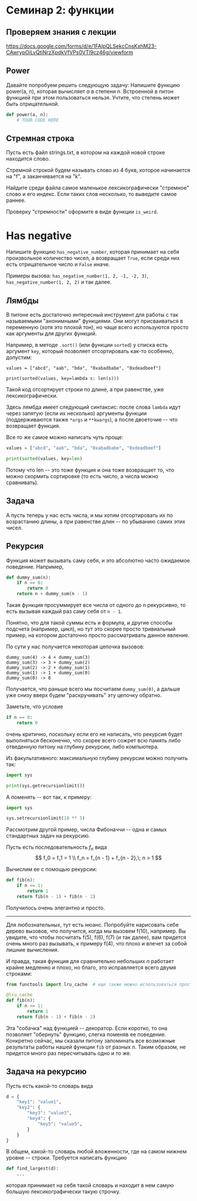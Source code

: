 # Семинар 2: функции

## Проверяем знания с лекции
https://docs.google.com/forms/d/e/1FAIpQLSekcCnsKxhM23-CAwrypOiLvQtiNrzXpdkVfVPs0VTl9cz46g/viewform

## Power
Давайте попробуем решить следующую задачу:
Напишите функцию power(a, n), которая вычисляет $a$ в степени $n$. Встроенной в питон функцией при этом пользоваться нельзя. Учтите, что степень может быть отрицательной.
```python
def power(a, n):
    # YOUR CODE HERE
```

## Стремная строка
Пусть есть файл strings.txt, в котором на каждой новой строке находится слово.

Стремной строкой будем называть слово из 4 букв, которое начинается на "f", а заканчивается на "k".

Найдите среди файла самое маленькое лексикографически "стремное" слово и его индекс. Если таких слов несколько, то выведите самое раннее.

Проверку "стремности" оформите в виде функции `is_weird`.


# Has negative
Напишите функцию `has_negative_number`, которая принимает на себя произвольное количество чисел, а возвращает `True`, если среди них есть отрицательное число и `False` иначе.

Примеры вызова: `has_negative_number(1, 2, -1, -2, 3)`, `has_negative_number(1, 2, 2)` и так далее.


## Лямбды
В питоне есть достаточно интересный инструмент для работы с так называемыми "анонимными" функциями. Они могут присваиваться в переменную (хотя это плохой тон), но чаще всего используются просто как аргументы для других функций.

Например, в методе `.sort()` (или функции `sorted`) у списка есть аргумент `key`, который позволяет отсортировать как-то особенно, допустим:

```(python)
values = ["abcd", "aab", "bda", "0xabadbabe", "0xdeadbeef"]

print(sorted(values, key=lambda s: len(s)))
```

Такой код отсортирует строки по длине, а при равенстве, уже лексикографически.

Здесь лямбда имеет следующий синтаксис: после слова `lambda` идут через запятую (если их несколько) аргументы функции (поддерживаются также `*args` и `**kwargs`), а после двоеточие -- что возвращает функция.


Все то же самое можно написать чуть проще:
```python
values = ["abcd", "aab", "bda", "0xabadbabe", "0xdeadbeef"]

print(sorted(values, key=len)
```

Потому что len -- это тоже функция и она тоже возвращает то, что можно скормить сортировке (то есть число, а числа можно сравнивать).

## Задача
А пусть теперь у нас есть числа, и мы хотим отсортировать их по возрастанию длины, а при равенстве длин -- по убыванию самих этих чисел.

## Рекурсия
Функция может вызывать саму себя, и это абсолютно часто ожидаемое поведение. Например,

```python
def dummy_sum(n):
    if n == 0:
        return 0
    return n + dummy_sum(n - 1)
```
Такая функция просуммирует все числа от одного до n рекурсивно, то есть вызывая каждый раз саму себя от `n - 1`.

Понятно, что для такой суммы есть и формула, и другие способы подсчета (например, цикл), но тут это скорее просто тривиальный пример, на котором достаточно просто рассматривать данное явление.

По сути у нас получается некоторая цепочка вызовов:
```
dummy_sum(4) -> 4 + dummy_sum(3)
dummy_sum(3) -> 3 + dummy_sum(2)
dummy_sum(2) -> 2 + dummy_sum(1)
dummy_sum(1) -> 1 + dummy_sum(0)
dummy_sum(0) -> 0
```
Получается, что раньше всего мы посчитаем `dummy_sum(0)`, а дальше уже снизу вверх будем "раскручивать" эту цепочку обратно.

Заметьте, что условие
```python
if n == 0:
    return 0
```
очень критично, поскольку если его не написать, что рекурсия будет выполняться бесконечно, что скорее всего сожрет всю память либо отведенную питону на глубину рекурсии, либо компьютера.

Из факультативного: максимальную глубину рекурсии можно получить так:
```python
import sys

print(sys.getrecursionlimit())
```
А поменять -- вот так, к примеру:
```python
import sys

sys.setrecursionlimit(10 ** 5)
```

Рассмотрим другой пример, числа Фибоначчи -- одна и самых стандартных задач на рекурсию.

Пусть есть последовательность $f_n$ вида
$$
f_0 = f_1 = 1 \\
f_n = f_{n - 1} + f_{n - 2},\; n > 1
$$

Вычислим ее с помощью рекурсии:
```python
def fib(n):
    if n <= 1:
        return 1
    return fib(n - 1) + fib(n - 2)
```
Получилось очень элегантно и просто.

------
Для любознательных, тут есть нюанс. Попробуйте нарисовать себе дерево вызовов, что получится, когда мы вызовем f(10), например. Вы увидите, что чтобы посчитать f(5), f(6), f(7) (и так далее), вам придется очень много раз вызывать, к примеру f(4), что плохо и влечет за собой лишние вычисления.

И правда, такая функция для сравнительно небольших $n$ работает крайне медленно и плохо, но благо, это исправляется всего двумя строками:
```python
from functools import lru_cache  # еще также можно использоваться просто cache, без lru

@lru_cache
def fib(n):
    if n <= 1:
        return 1
    return fib(n - 1) + fib(n - 2)
```

Эта "собачка" над функцией -- декоратор. Если коротко, то она позволяет "обернуть" функцию, слегка поменяв ее поведение. Конкретно сейчас, мы сказали питону запоминать все возможные результаты работы нашей функции `fib` от разных $n$. Таким образом, не придется много раз пересчитывать одно и то же.


## Задача на рекурсию

Пусть есть какой-то словарь вида
```python
d = {
    "key1": "value1",
    "key2": {
        "key3": "value3",
        "key4": {
            "key5": "value5",
        }
    }
}
```
В общем, какой-то словарь любой вложенности, где на самом нижнем уровне -- строки. Требуется написать функцию
```python
def find_largest(d):
    ...
```
которая принимает на себя такой словарь и находит в нем самую большую лексикографически такую строчку.